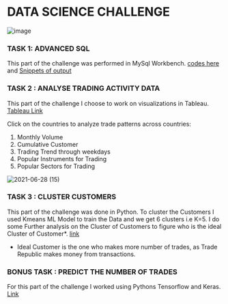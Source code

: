 # DATA SCIENCE CHALLENGE

![image](https://user-images.githubusercontent.com/81169091/123562641-3a769d00-d7b0-11eb-9617-e6bae1570bbb.png)


### TASK 1: ADVANCED SQL

This part of the challenge was performed in MySql Workbench. [codes here](https://github.com/prebitha/Predicting-Trades/blob/main/Advanced%20Sql/Advanced_Sql.sql) and [Snippets of output](https://github.com/prebitha/Predicting-Trades/tree/main/Advanced%20Sql)

### TASK 2 : ANALYSE TRADING ACTIVITY DATA

This part of the challenge I choose to work on visualizations in Tableau. [Tableau Link](https://public.tableau.com/app/profile/prebitha.staphney.abraham/viz/TR-Task/Dashboard1)

Click on the countries to analyze trade patterns across countries:
1. Monthly Volume
2. Cumulative Customer
3. Trading Trend through weekdays
4. Popular Instruments for Trading
5. Popular Sectors for Trading

![2021-06-28 (15)](https://user-images.githubusercontent.com/81169091/123562504-647b8f80-d7af-11eb-8fa5-a2e8fbd535d3.png)


### TASK 3 : CLUSTER CUSTOMERS

This part of the challenge was done in Python. To cluster the Customers I used Kmeans ML Model to train the Data and we get 6 clusters i.e K=5.
I do some Further analysis on the Cluster of Customers to figure who is the ideal Cluster of Customer*. [link](https://github.com/prebitha/Predicting-Trades/tree/main/Cluster%20Customer)

  - Ideal Customer is the one who makes more number of trades, as Trade Republic makes money from transactions. 

### BONUS TASK : PREDICT THE NUMBER OF TRADES

For this part of the challenge I worked using Pythons Tensorflow and Keras.  [Link](https://github.com/prebitha/Predicting-Trades/tree/main/Predict%20Trades)

